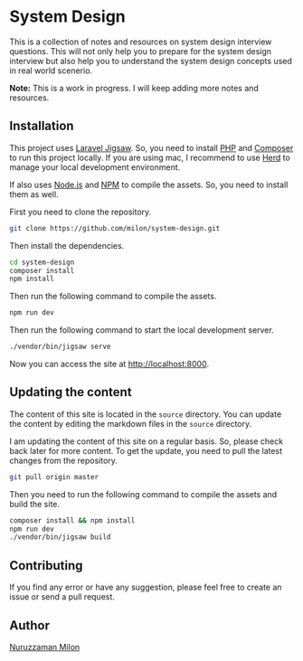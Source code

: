 # System Design

This is a collection of notes and resources on system design interview questions. This will not only help you to prepare for the system design interview but also help you to understand the system design concepts used in real world scenerio.

**Note:** This is a work in progress. I will keep adding more notes and resources.

## Installation

This project uses [Laravel Jigsaw](https://jigsaw.tighten.com). So, you need to install [PHP](https://www.php.net) and [Composer](https://getcomposer.org) to run this project locally. If you are using mac, I recommend to use [Herd](https://herd.laravel.com) to manage your local development environment.

If also uses [Node.js](https://nodejs.org) and [NPM](https://www.npmjs.com) to compile the assets. So, you need to install them as well.

First you need to clone the repository.

```bash
git clone https://github.com/milon/system-design.git
```

Then install the dependencies.

```bash
cd system-design
composer install
npm install
```

Then run the following command to compile the assets.

```bash
npm run dev
```

Then run the following command to start the local development server.

```bash
./vendor/bin/jigsaw serve
```

Now you can access the site at [http://localhost:8000](http://localhost:8000).

## Updating the content

The content of this site is located in the `source` directory. You can update the content by editing the markdown files in the `source` directory.

I am updating the content of this site on a regular basis. So, please check back later for more content. To get the update, you need to pull the latest changes from the repository.

```bash
git pull origin master
```

Then you need to run the following command to compile the assets and build the site.

```bash
composer install && npm install
npm run dev
./vendor/bin/jigsaw build
```

## Contributing

If you find any error or have any suggestion, please feel free to create an issue or send a pull request.

## Author

[Nuruzzaman Milon](https://milon.im "Nuruzzaman Milon")